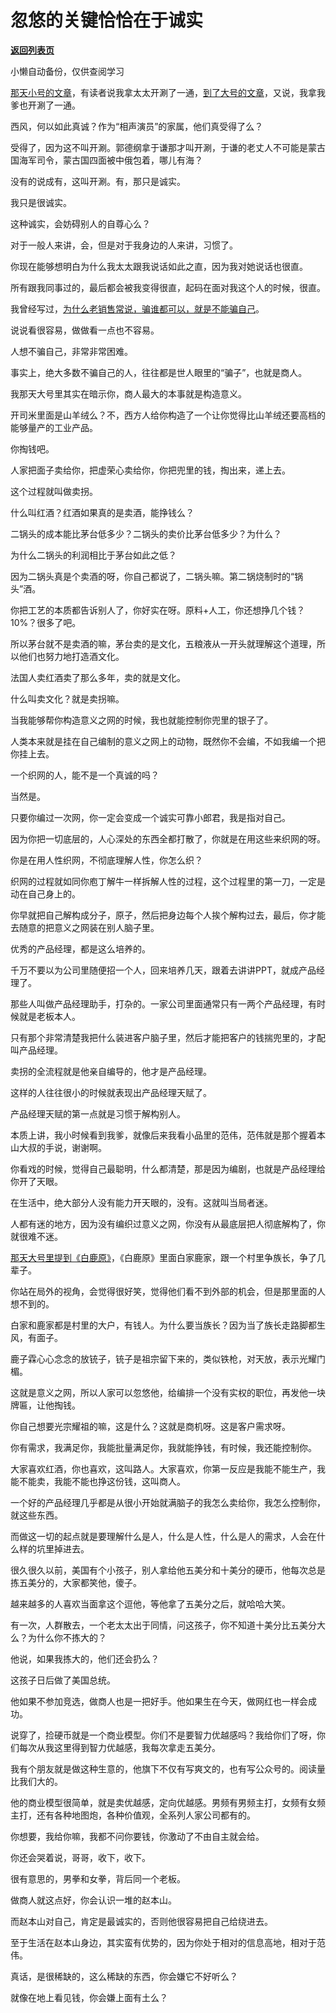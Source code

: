 # 忽悠的关键恰恰在于诚实

[**返回列表页**](/gzh/记忆承载3)

小懒自动备份，仅供查阅学习

[那天小号的文章](http://mp.weixin.qq.com/s?__biz=MzU3NDc5Nzc0NQ==&mid=2247514915&idx=1&sn=8ab60c842d1bb3c7ec85cf0742ff0368&chksm=fd2e19fdca5990eb14d0c39693414c46e3d8924ebea14e39305b3a8762fb52ed7c72f204a617&scene=21#wechat_redirect)，有读者说我拿太太开涮了一通，[到了大号的文章](http://mp.weixin.qq.com/s?__biz=MzU0MjYwNDU2Mw==&mid=2247504715&idx=1&sn=1d27d523f0bfacf74e133ae856b8ffdb&chksm=fb1abf37cc6d3621a3f3a2aca8728bf28ec26d0c9aa7968ecd8f2d05be9a8e45b9b2b612e475&scene=21#wechat_redirect)，又说，我拿我爹也开涮了一通。  

  

西风，何以如此真诚？作为“相声演员”的家属，他们真受得了么？  

  

受得了，因为这不叫开涮。郭德纲拿于谦那才叫开涮，于谦的老丈人不可能是蒙古国海军司令，蒙古国四面被中俄包着，哪儿有海？

  

没有的说成有，这叫开涮。有，那只是诚实。  

  

我只是很诚实。

  

这种诚实，会妨碍别人的自尊心么？  

  

对于一般人来讲，会，但是对于我身边的人来讲，习惯了。

  

你现在能够想明白为什么我太太跟我说话如此之直，因为我对她说话也很直。  

  

所有跟我同事过的，最后都会被我变得很直，起码在面对我这个人的时候，很直。  

  

我曾经写过，[为什么老销售常说，骗谁都可以，就是不能骗自己](http://mp.weixin.qq.com/s?__biz=MzU3NDc5Nzc0NQ==&mid=2247514860&idx=1&sn=a8c33fbae03a2a2b8595aa5c195c2bc9&chksm=fd2e1832ca599124c234588797322e39f7326f190f91be42e2a63aa64d3562385fdfcdf2f862&scene=21#wechat_redirect)。  

  

说说看很容易，做做看一点也不容易。

  

人想不骗自己，非常非常困难。

  

事实上，绝大多数不骗自己的人，往往都是世人眼里的“骗子”，也就是商人。  

  

我那天大号里其实在暗示你，商人最大的本事就是构造意义。  

  

开司米里面是山羊绒么？不，西方人给你构造了一个让你觉得比山羊绒还要高档的能够量产的工业产品。  

  

你掏钱吧。  

  

人家把面子卖给你，把虚荣心卖给你，你把兜里的钱，掏出来，递上去。  

  

这个过程就叫做卖拐。  

  

什么叫红酒？红酒如果真的是卖酒，能挣钱么？  

  

二锅头的成本能比茅台低多少？二锅头的卖价比茅台低多少？为什么？

  

为什么二锅头的利润相比于茅台如此之低？

  

因为二锅头真是个卖酒的呀，你自己都说了，二锅头嘛。第二锅烧制时的“锅头”酒。

  

你把工艺的本质都告诉别人了，你好实在呀。原料+人工，你还想挣几个钱？10%？很多了吧。  

  

所以茅台就不是卖酒的嘛，茅台卖的是文化，五粮液从一开头就理解这个道理，所以他们也努力地打造酒文化。  

  

法国人卖红酒卖了那么多年，卖的就是文化。  

  

什么叫卖文化？就是卖拐嘛。  

  

当我能够帮你构造意义之网的时候，我也就能控制你兜里的银子了。  

  

人类本来就是挂在自己编制的意义之网上的动物，既然你不会编，不如我编一个把你挂上去。  

  

一个织网的人，能不是一个真诚的吗？  

  

当然是。

  

只要你编过一次网，你一定会变成一个诚实可靠小郎君，我是指对自己。  

  

因为你把一切底层的，人心深处的东西全都打散了，你就是在用这些来织网的呀。

  

你是在用人性织网，不彻底理解人性，你怎么织？

  

织网的过程就如同你庖丁解牛一样拆解人性的过程，这个过程里的第一刀，一定是动在自己身上的。  

  

你早就把自己解构成分子，原子，然后把身边每个人挨个解构过去，最后，你才能去随意的把意义之网装在别人脑子里。

  

优秀的产品经理，都是这么培养的。

  

千万不要以为公司里随便招一个人，回来培养几天，跟着去讲讲PPT，就成产品经理了。  

  

那些人叫做产品经理助手，打杂的。一家公司里面通常只有一两个产品经理，有时候就是老板本人。

  

只有那个非常清楚我把什么装进客户脑子里，然后才能把客户的钱揣兜里的，才配叫产品经理。  

  

卖拐的全流程就是他亲自编导的，他才是产品经理。  

  

这样的人往往很小的时候就表现出产品经理天赋了。  

  

产品经理天赋的第一点就是习惯于解构别人。

  

本质上讲，我小时候看到我爹，就像后来我看小品里的范伟，范伟就是那个握着本山大叔的手说，谢谢啊。  

  

你看戏的时候，觉得自己最聪明，什么都清楚，那是因为编剧，也就是产品经理给你开了天眼。

  

在生活中，绝大部分人没有能力开天眼的，没有。这就叫当局者迷。  

  

人都有迷的地方，因为没有编织过意义之网，你没有从最底层把人彻底解构了，你就很难不迷。

  

[那天大号里提到《白鹿原》](http://mp.weixin.qq.com/s?__biz=MzU0MjYwNDU2Mw==&mid=2247504715&idx=1&sn=1d27d523f0bfacf74e133ae856b8ffdb&chksm=fb1abf37cc6d3621a3f3a2aca8728bf28ec26d0c9aa7968ecd8f2d05be9a8e45b9b2b612e475&scene=21#wechat_redirect)，《白鹿原》里面白家鹿家，跟一个村里争族长，争了几辈子。

  

你站在局外的视角，会觉得很好笑，觉得他们看不到外部的机会，但是那里面的人想不到的。  

  

白家和鹿家都是村里的大户，有钱人。为什么要当族长？因为当了族长走路脚都生风，有面子。

  

鹿子霖心心念念的放铳子，铳子是祖宗留下来的，类似铁枪，对天放，表示光耀门楣。

  

这就是意义之网，所以人家可以忽悠他，给编排一个没有实权的职位，再发他一块牌匾，让他掏钱。  

  

你自己想要光宗耀祖的嘛，这是什么？这就是商机呀。这是客户需求呀。

  

你有需求，我满足你，我能批量满足你，我就能挣钱，有时候，我还能控制你。

  

大家喜欢红酒，你也喜欢，这叫路人。大家喜欢，你第一反应是我能不能生产，我能不能卖，我能不能也挣这份钱，这叫商人。

  

一个好的产品经理几乎都是从很小开始就满脑子的我怎么卖给你，我怎么控制你，就这些东西。  

  

而做这一切的起点就是要理解什么是人，什么是人性，什么是人的需求，人会在什么样的坑里掉进去。  

  

很久很久以前，美国有个小孩子，别人拿给他五美分和十美分的硬币，他每次总是拣五美分的，大家都笑他，傻子。  

  

越来越多的人喜欢当面拿这个逗他，等他拿了五美分之后，就哈哈大笑。

  

有一次，人群散去，一个老太太出于同情，问这孩子，你不知道十美分比五美分大么？为什么你不拣大的？

  

他说，如果我拣大的，他们还会扔么？

  

这孩子日后做了美国总统。  

  

他如果不参加竞选，做商人也是一把好手。他如果生在今天，做网红也一样会成功。  

  

说穿了，捡硬币就是一个商业模型。你们不是要智力优越感吗？我给你们了呀，你们每次从我这里得到智力优越感，我每次拿走五美分。

  

我有个朋友就是做这种生意的，他旗下不仅有写爽文的，也有写公众号的。阅读量比我们大的。  

  

他的商业模型很简单，就是卖优越感，定向优越感。男频有男频主打，女频有女频主打，还有各种地图炮，各种价值观，全系列人家公司都有的。  

  

你想要，我给你嘛，我都不问你要钱，你激动了不由自主就会给。  

  

你还会哭着说，哥哥，收下，收下。  

  

很有意思的，男拳和女拳，背后同一个老板。  

  

做商人就这点好，你会认识一堆的赵本山。

  

而赵本山对自己，肯定是最诚实的，否则他很容易把自己给绕进去。

  

至于生活在赵本山身边，其实蛮有优势的，因为你处于相对的信息高地，相对于范伟。  

  

真话，是很稀缺的，这么稀缺的东西，你会嫌它不好听么？  

  

就像在地上看见钱，你会嫌上面有土么？

